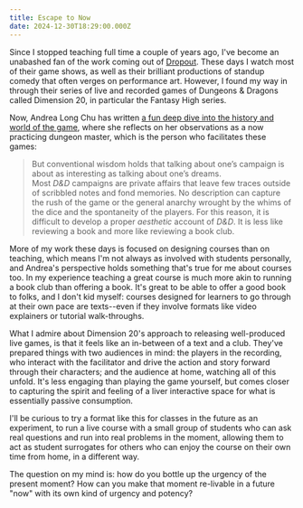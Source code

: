 ```yaml
---
title: Escape to Now
date: 2024-12-30T18:29:00.000Z
---
```


Since I stopped teaching full time a couple of years ago, I've become an unabashed fan of the work coming out of [Dropout](https://www.dropout.tv). These days I watch most of their game shows, as well as their brilliant productions of standup comedy that often verges on performance art. However, I found my way in through their series of live and recorded games of Dungeons & Dragons called Dimension 20, in particular the Fantasy High series.

Now, Andrea Long Chu has written [a fun deep dive into the history and world of the game](https://www.vulture.com/article/is-dungeons-and-dragons-fun-game-popularity-misunderstood.html), where she reflects on her observations as a now practicing dungeon master, which is the person who facilitates these games:

> But conventional wisdom holds that talking about one’s campaign is about as interesting as talking about one’s dreams. Most *D&D* campaigns are private affairs that leave few traces outside of scribbled notes and fond memories. No description can capture the rush of the game or the general anarchy wrought by the whims of the dice and the spontaneity of the players. For this reason, it is difficult to develop a proper *aesthetic* account of *D&D*. It is less like reviewing a book and more like reviewing a book club.

More of my work these days is focused on designing courses than on teaching, which means I'm not always as involved with students personally, and Andrea's perspective holds something that's true for me about courses too. In my experience teaching a great course is much more akin to running a book club than offering a book. It's great to be able to offer a good book to folks, and I don't kid myself: courses designed for learners to go through at their own pace are texts--even if they involve formats like video explainers or tutorial walk-throughs.

What I admire about Dimension 20's approach to releasing well-produced live games, is that it feels like an in-between of a text and a club. They've prepared things with two audiences in mind: the players in the recording, who interact with the facilitator and drive the action and story forward through their characters; and the audience at home, watching all of this unfold. It's less engaging than playing the game yourself, but comes closer to capturing the spirit and feeling of a liver interactive space for what is essentially passive consumption.

I'll be curious to try a format like this for classes in the future as an experiment, to run a live course with a small group of students who can ask real questions and run into real problems in the moment, allowing them to act as student surrogates for others who can enjoy the course on their own time from home, in a different way.

The question on my mind is: how do you bottle up the urgency of the present moment? How can you make that moment re-livable in a future "now" with its own kind of urgency and potency?
